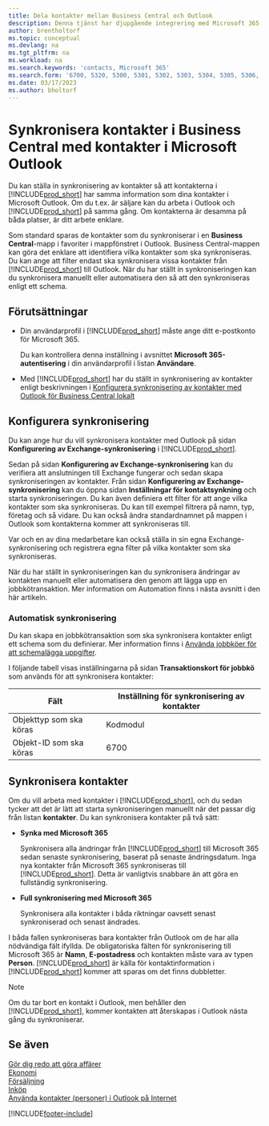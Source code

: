 ```yaml
---
title: Dela kontakter mellan Business Central och Outlook
description: Denna tjänst har djupgående integrering med Microsoft 365 så att du kan dela kontakter mellan Outlook och Business Central.
author: brentholtorf
ms.topic: conceptual
ms.devlang: na
ms.tgt_pltfrm: na
ms.workload: na
ms.search.keywords: 'contacts, Microsoft 365'
ms.search.form: '6700, 5320, 5300, 5301, 5302, 5303, 5304, 5305, 5306, 5307, 5308, 5309, 5310, 5311'
ms.date: 03/17/2023
ms.author: bholtorf
---
```

# <a name="synchronize-contacts-in-business-central-with-contacts-in-microsoft-outlook"></a><a name="synchronize-contacts-in-business-central-with-contacts-in-microsoft-outlook"></a>Synkronisera kontakter i Business Central med kontakter i Microsoft Outlook

Du kan ställa in synkronisering av kontakter så att kontakterna i [!INCLUDE[prod_short](includes/prod_short.md)] har samma information som dina kontakter i Microsoft Outlook. Om du t.ex. är säljare kan du arbeta i Outlook och [!INCLUDE[prod_short](includes/prod_short.md)] på samma gång. Om kontakterna är desamma på båda platser, är ditt arbete enklare.  

Som standard sparas de kontakter som du synkroniserar i en **Business Central**-mapp i favoriter i mappfönstret i Outlook. Business Central-mappen kan göra det enklare att identifiera vilka kontakter som ska synkroniseras. Du kan ange att filter endast ska synkronisera vissa kontakter från [!INCLUDE[prod_short](includes/prod_short.md)] till Outlook. När du har ställt in synkroniseringen kan du synkronisera manuellt eller automatisera den så att den synkroniseras enligt ett schema.  

## <a name="prerequisites"></a><a name="prerequisites"></a>Förutsättningar

- Din användarprofil i [!INCLUDE[prod_short](includes/prod_short.md)] måste ange ditt e-postkonto för Microsoft 365.

  Du kan kontrollera denna inställning i avsnittet **Microsoft 365-autentisering** i din användarprofil i listan **Användare**.
- Med [!INCLUDE[prod_short](includes/prod_short.md)] har du ställt in synkronisering av kontakter enligt beskrivningen i [Konfigurera synkronisering av kontakter med Outlook för Business Central lokalt](admin-contact-sync-setup-onprem.md)

## <a name="set-up-synchronization"></a><a name="set-up-synchronization"></a>Konfigurera synkronisering

Du kan ange hur du vill synkronisera kontakter med Outlook på sidan **Konfigurering av Exchange-synkronisering** i [!INCLUDE[prod_short](includes/prod_short.md)]. 

Sedan på sidan **Konfigurering av Exchange-synkronisering** kan du verifiera att anslutningen till Exchange fungerar och sedan skapa synkroniseringen av kontakter. Från sidan **Konfigurering av Exchange-synkronisering** kan du öppna sidan **Inställningar för kontaktsynkning** och starta synkroniseringen. Du kan även definiera ett filter för att ange vilka kontakter som ska synkroniseras. Du kan till exempel filtrera på namn, typ, företag och så vidare. Du kan också ändra standardnamnet på mappen i Outlook som kontakterna kommer att synkroniseras till.  

Var och en av dina medarbetare kan också ställa in sin egna Exchange-synkronisering och registrera egna filter på vilka kontakter som ska synkroniseras.  

När du har ställt in synkroniseringen kan du synkronisera ändringar av kontakten manuellt eller automatisera den genom att lägga upp en jobbkötransaktion. Mer information om Automation finns i nästa avsnitt i den här artikeln.

### <a name="automate-synchronization"></a><a name="automate-synchronization"></a>Automatisk synkronisering

Du kan skapa en jobbkötransaktion som ska synkronisera kontakter enligt ett schema som du definierar. Mer information finns i [Använda jobbköer för att schemalägga uppgifter](admin-job-queues-schedule-tasks.md). 

I följande tabell visas inställningarna på sidan **Transaktionskort för jobbkö** som används för att synkronisera kontakter:

|Fält|Inställning för synkronisering av kontakter|
|-----|-----|
|Objekttyp som ska köras|Kodmodul|
|Objekt-ID som ska köras|6700|

## <a name="synchronize-contacts"></a><a name="synchronize-contacts"></a>Synkronisera kontakter

Om du vill arbeta med kontakter i [!INCLUDE[prod_short](includes/prod_short.md)], och du sedan tycker att det är lätt att starta synkroniseringen manuellt när det passar dig från listan **kontakter**. Du kan synkronisera kontakter på två sätt:

* **Synka med Microsoft 365**

  Synkronisera alla ändringar från [!INCLUDE[prod_short](includes/prod_short.md)] till Microsoft 365 sedan senaste synkronisering, baserat på senaste ändringsdatum. Inga nya kontakter från Microsoft 365 synkroniseras till [!INCLUDE[prod_short](includes/prod_short.md)]. Detta är vanligtvis snabbare än att göra en fullständig synkronisering. 

* **Full synkronisering med Microsoft 365**

  Synkronisera alla kontakter i båda riktningar oavsett senast synkroniserad och senast ändrades.  

I båda fallen synkroniseras bara kontakter från Outlook om de har alla nödvändiga fält ifyllda. De obligatoriska fälten för synkronisering till Microsoft 365 är **Namn**, **E-postadress** och kontakten måste vara av typen **Person**. [!INCLUDE[prod_short](includes/prod_short.md)] är källa för kontaktinformation i [!INCLUDE[prod_short](includes/prod_short.md)] kommer att sparas om det finns dubbletter.  

> [!NOTE]
> Om du tar bort en kontakt i Outlook, men behåller den [!INCLUDE[prod_short](includes/prod_short.md)], kommer kontakten att återskapas i Outlook nästa gång du synkroniserar. 

## <a name="see-also"></a><a name="see-also"></a>Se även

[Gör dig redo att göra affärer](ui-get-ready-business.md)  
[Ekonomi](finance.md)  
[Försäljning](sales-manage-sales.md)  
[Inköp](purchasing-manage-purchasing.md)  
[Använda kontakter (personer) i Outlook på Internet](https://support.office.com/article/Using-contacts-People-in-Outlook-on-the-web-1e3438c7-26b2-420c-87de-3cea9d31b5cb?appver=OWB150)  


[!INCLUDE[footer-include](includes/footer-banner.md)]
